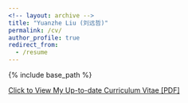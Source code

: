 ```yaml
---
<!-- layout: archive -->
title: "Yuanzhe Liu (刘远哲)"
permalink: /cv/
author_profile: true
redirect_from:
  - /resume
---
```


{% include base_path %}

[Click to View My Up-to-date Curriculum Vitae [PDF]](/files/CV.pdf)
